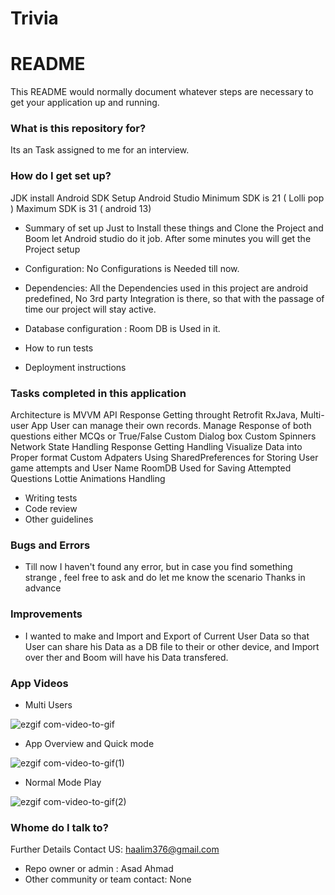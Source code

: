 # Trivia
# README #

This README would normally document whatever steps are necessary to get your application up and running.

### What is this repository for? ###

Its an Task assigned to me for an interview. 


### How do I get set up? ###

JDK install
Android SDK Setup
Android Studio
Minimum SDK is 21 ( Lolli pop )
Maximum SDK is 31 ( android 13)
* Summary of set up
  Just to Install these things and Clone the Project and Boom let Android studio do it job. After some minutes you will get the Project setup

* Configuration: No Configurations is Needed till now. 
* Dependencies: All the Dependencies used in this project are android predefined, No 3rd party Integration is there, so that with the passage of time our project will stay active.
* Database configuration : Room DB is Used in it.
* How to run tests
* Deployment instructions

### Tasks completed in this application ###

Architecture is MVVM
API Response Getting throught Retrofit RxJava, 
Multi- user App
User can manage their own records.
Manage Response of both questions either MCQs or True/False
Custom Dialog box
Custom Spinners
Network State Handling 
Response Getting Handling
Visualize Data into Proper format
Custom Adpaters
Using SharedPreferences for Storing User game attempts and User Name
RoomDB Used for Saving Attempted Questions
Lottie Animations Handling
* Writing tests
* Code review
* Other guidelines

### Bugs and Errors ###
* Till now I haven't found any error, but in case you find something strange , feel free to ask and do let me know the scenario
Thanks in advance

### Improvements ###
* I wanted to make and Import and Export of Current User Data so that User can share his Data as a DB file to their or other device, and Import over ther and Boom will have his Data transfered.

### App Videos ###

* Multi Users 


![ezgif com-video-to-gif](https://user-images.githubusercontent.com/109947592/229338498-51f10fbf-c4ca-433a-9221-b39a3ebfcc98.gif)

* App Overview and Quick mode



![ezgif com-video-to-gif(1)](https://user-images.githubusercontent.com/109947592/229338532-36bbb3d5-efb4-4b87-939a-4b39e2b3fcb6.gif)

* Normal Mode Play



![ezgif com-video-to-gif(2)](https://user-images.githubusercontent.com/109947592/229338566-c361f0a2-1b41-4cbb-acad-a684cca2c86c.gif)


### Whome do I talk to? ###
Further Details Contact US: haalim376@gmail.com
* Repo owner or admin : Asad Ahmad
* Other community or team contact: None
